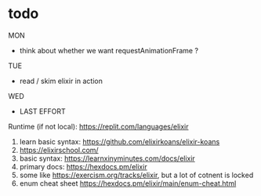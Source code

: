 # todo

MON

- think about whether we want requestAnimationFrame ?

TUE

- read / skim elixir in action

WED

- LAST EFFORT

Runtime (if not local): https://replit.com/languages/elixir

1. learn basic syntax: https://github.com/elixirkoans/elixir-koans
2. https://elixirschool.com/
3. basic syntax: https://learnxinyminutes.com/docs/elixir
4. primary docs: https://hexdocs.pm/elixir
5. some like https://exercism.org/tracks/elixir, but a lot of cotnent is locked
6. enum cheat sheet https://hexdocs.pm/elixir/main/enum-cheat.html
